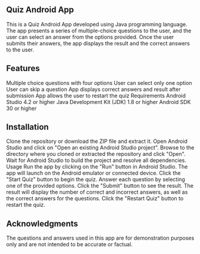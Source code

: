 ## Quiz Android App
This is a Quiz Android App developed using Java programming language. The app presents a series of multiple-choice questions to the user, and the user can select an answer from the options provided. Once the user submits their answers, the app displays the result and the correct answers to the user.

## Features
Multiple choice questions with four options
User can select only one option
User can skip a question
App displays correct answers and result after submission
App allows the user to restart the quiz
Requirements
Android Studio 4.2 or higher
Java Development Kit (JDK) 1.8 or higher
Android SDK 30 or higher

## Installation
Clone the repository or download the ZIP file and extract it.
Open Android Studio and click on "Open an existing Android Studio project".
Browse to the directory where you cloned or extracted the repository and click "Open".
Wait for Android Studio to build the project and resolve all dependencies.
Usage
Run the app by clicking on the "Run" button in Android Studio.
The app will launch on the Android emulator or connected device.
Click the "Start Quiz" button to begin the quiz.
Answer each question by selecting one of the provided options.
Click the "Submit" button to see the result.
The result will display the number of correct and incorrect answers, as well as the correct answers for the questions.
Click the "Restart Quiz" button to restart the quiz.


## Acknowledgments
The questions and answers used in this app are for demonstration purposes only and are not intended to be accurate or factual.
